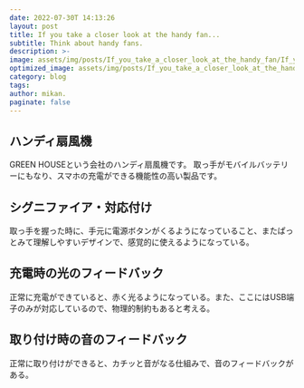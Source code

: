 ```yaml
---
date: 2022-07-30T 14:13:26
layout: post
title: If you take a closer look at the handy fan...
subtitle: Think about handy fans.
description: >-
image: assets/img/posts/If_you_take_a_closer_look_at_the_handy_fan/If_you_take_a_closer_look_at_the_handy_fan.jpg
optimized_image: assets/img/posts/If_you_take_a_closer_look_at_the_handy_fan/If_you_take_a_closer_look_at_the_handy_fan_resized_thumbnail.jpg
category: blog
tags: 
author: mikan.
paginate: false
---
```


## ハンディ扇風機

GREEN HOUSEという会社のハンディ扇風機です。
取っ手がモバイルバッテリーにもなり、スマホの充電ができる機能性の高い製品です。


## シグニファイア・対応付け

取っ手を握った時に、手元に電源ボタンがくるようになっていること、またぱっとみて理解しやすいデザインで、感覚的に使えるようになっている。

## 充電時の光のフィードバック

正常に充電ができていると、赤く光るようになっている。また、ここにはUSB端子のみが対応しているので、物理的制約もあると考える。

## 取り付け時の音のフィードバック

正常に取り付けができると、カチッと音がなる仕組みで、音のフィードバックがある。